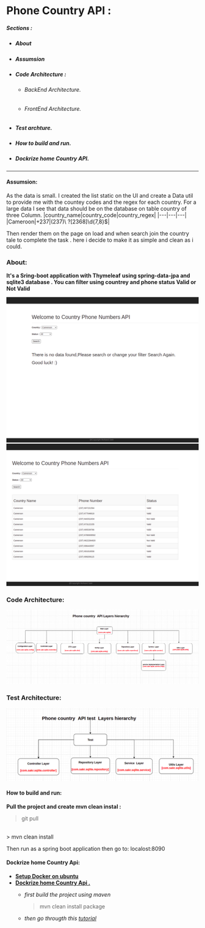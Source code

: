 
 
# Phone Country API :
##### Sections :   
  * ##### About 
  * ##### Assumsion 
  * ##### Code Architecture : 
    * ###### BackEnd Architecture.  
    * ###### FrontEnd Architecture. 
 * ##### Test archture.  
 * ##### How to build  and run.
 * ##### Dockrize home Country API.
---

#### Assumsion:
As the data is small. I created the list static on the UI and create a Data util to provide me with the countey codes and the regex for each country.
For a large data I see that data should be on the database on table country of three Column.
|country_name|country_code|country_regex|
|---|---|---|
|Cameroon|+237|\(237\)\ ?[2368]\d{7,8}$|


Then render them on the page on load and when search join the country tale to complete the task .
here i decide to make it as simple and clean as i could.

### About: 
 **It's a Sring-boot application with Thymeleaf** 
**using spring-data-jpa and sqlite3 database  . You can filter using countrey and phone status Valid or Not Valid**

![](./onload-screenshoot.png )
 ![](./afterSearch-screenshoot.png )
### Code Architecture: 
![](./backEnd-architecture.png)
### Test Architecture: 
![](./test.png)
#### How to build  and run:  
**Pull the project and create mvn clean instal :** 
  > git pull <repoURL> 
  <br/>
  > mvn clean install 
  
  Then run as a spring boot application then go to:
  localost:8090
  
#### Dockrize home Country Api:  
* **[Setup Docker on ubuntu](https://phoenixnap.com/kb/how-to-install-docker-on-ubuntu-18-04)** 
* **[Dockrize home Country Api .](https://medium.com./@wkrzywiec/how-to-put-your-java-application-into-docker-container-5e0a02acdd6b)**
    * *first build the project using maven* 
         > mvn clean install package 

    * *then go througth this [tutorial](https://medium.com./@wkrzywiec/how-to-put-your-java-application-into-docker-container-5e0a02acdd6b)* 

 

 
